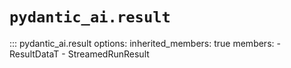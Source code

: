 # `pydantic_ai.result`

::: pydantic_ai.result
    options:
        inherited_members: true
        members:
            - ResultDataT
            - StreamedRunResult
